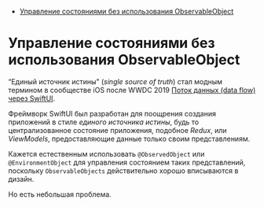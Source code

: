 - [Управление состояниями без использования ObservableObject](#управление-состояниями-без-использования-observableobject)

# Управление состояниями без использования ObservableObject

“Единый источник истины" (_single source of truth_) стал модным термином в
сообществе iOS после WWDC 2019
[Поток данных (data flow) через SwiftUI](https://developer.apple.com/videos/play/wwdc2019/226/).

Фреймворк SwiftUI был разработан для поощрения создания приложений в стиле
_единого источника истины_, будь то централизованное состояние приложения,
подобное _Redux_, или _ViewModels_, предоставляющие данные только своим
представлениям.

Кажется естественным использовать `@ObservedObject` или `@EnvironmentObject` для
управления состоянием таких представлений, поскольку `ObservableObjects`
действительно хорошо вписываются в дизайн.

Но есть небольшая проблема.
